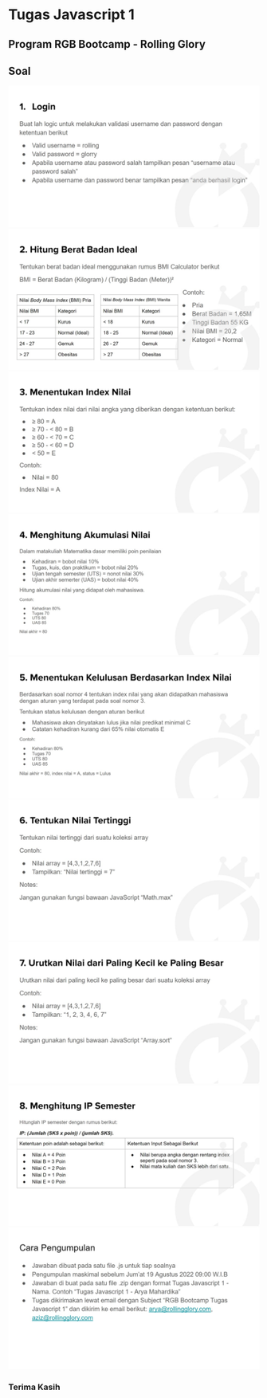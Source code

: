 # Tugas Javascript 1
## Program RGB Bootcamp - Rolling Glory 


## Soal

![img-1]
![img-2]
![img-3]
![img-4]
![img-5]
![img-6]
![img-7]
![img-8]
![img-9]

### Terima Kasih

<!-- IMAGES -->

[img-1]: soal/01.jpg
[img-2]: soal/02.jpg
[img-3]: soal/03.jpg
[img-4]: soal/04.jpg
[img-5]: soal/05.jpg
[img-6]: soal/06.jpg
[img-7]: soal/07.jpg
[img-8]: soal/08.jpg
[img-9]: soal/info.jpg
